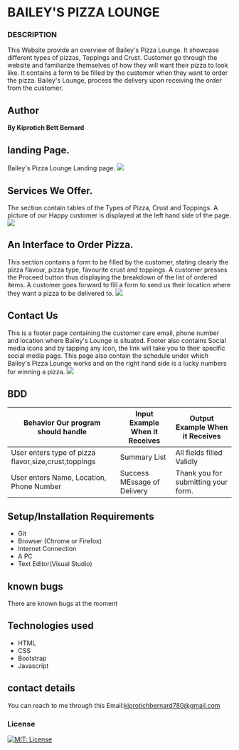 # BAILEY'S PIZZA LOUNGE
### DESCRIPTION
This Website provide an overview of Bailey's Pizza Lounge.
It showcase different types of pizzas, Toppings and Crust. Customer go through the website and familiarize themselves of how they will want their pizza to look like. It contains a form to be filled by the customer when they  want to order the pizza. Bailey's Lounge, process the delivery upon receiving the order from the customer.


## Author
<p style="font-weight: 700;">By Kiprotich Bett Bernard</p>

## landing Page.
Bailey's Pizza Lounge Landing page.
 <image src= "Images/pizzalanding.png">

## Services We Offer.
The section contain tables of the Types of Pizza, Crust and Toppings. A picture of  our Happy customer is displayed at the left hand side of the page.
<image src= "Images/pizzatable.png">

## An Interface to Order Pizza. 
This section contains a form to be filled by the customer, stating clearly the pizza flavour, pizza type, favourite crust and toppings. A customer presses the Proceed button thus displaying the breakdown of the list of ordered items.
A customer goes forward to fill a form to send us their location where they want a pizza to be delivered to.
<image src="Images/pizzaorder.png">

## Contact Us
This is a footer page containing the customer care email, phone number and location where Bailey's Lounge is situated.
Footer also contains Social media icons and by tapping any icon, the link will take you to their specific social media page. This page also contain the schedule under which Bailey's Pizza Lounge works and on the right hand side is a lucky numbers for winning a pizza.
<image src="Images/pizzafooter.png">




## BDD
| Behavior Our program should handle                   | Input Example When it Receives | Output Example When it Receives     |
|------------------------------------------------      |--------------------------------|-------------------------------------|
| User enters type of pizza flavor,size,crust,toppings |Summary List                    | All fields filled Validly           |
| User enters Name, Location, Phone Number             | Success MEssage of Delivery    | Thank you for submitting your form. |

## Setup/Installation Requirements
* Git <br>
* Browser (Chrome or Firefox) <br>
* Internet Connection <br>
* A PC <br>
* Text Editor(Visual Studio) <br>
## known bugs
There are known bugs at the moment
## Technologies used <br>
* HTML <br>
* CSS <br>
* Bootstrap <br>
* Javascript <br>
## contact details
You can reach to me through this Email:kiprotichbernard780@gmail.com


### License

[![MIT: License](https://img.shields.io/badge/License-MIT-yellow.svg)](https://opensource.org/licenses/MIT)